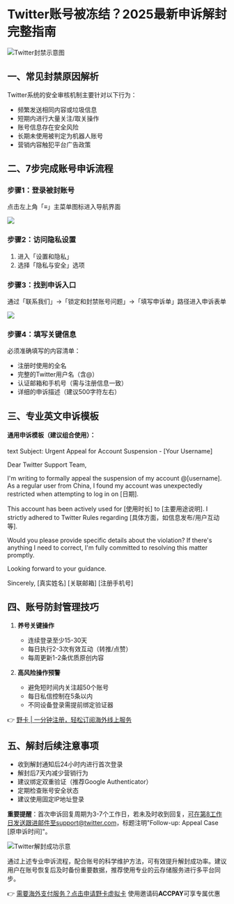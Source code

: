 # Twitter账号被冻结？2025最新申诉解封完整指南

![Twitter封禁示意图](https://bbtdd.com/wp-content/uploads/img/569752951.webp)

## 一、常见封禁原因解析
Twitter系统的安全审核机制主要针对以下行为：
- 频繁发送相同内容或垃圾信息
- 短期内进行大量关注/取关操作
- 账号信息存在安全风险
- 长期未使用被判定为机器人账号
- 营销内容触犯平台广告政策

## 二、7步完成账号申诉流程

### 步骤1：登录被封账号
点击左上角「≡」主菜单图标进入导航界面

![](https://bbtdd.com/wp-content/uploads/img/79857047361004.webp)

### 步骤2：访问隐私设置
1. 进入「设置和隐私」
2. 选择「隐私与安全」选项

### 步骤3：找到申诉入口
通过「联系我们」→「锁定和封禁账号问题」→「填写申诉单」路径进入申诉表单

![](https://bbtdd.com/wp-content/uploads/img/584422867168.webp)

### 步骤4：填写关键信息
必须准确填写的内容清单：
- 注册时使用的全名
- 完整的Twitter用户名（含@）
- 认证邮箱和手机号（需与注册信息一致）
- 详细的申诉描述（建议500字符左右）

## 三、专业英文申诉模板
#### 通用申诉模板（建议组合使用）：
text
Subject: Urgent Appeal for Account Suspension - [Your Username]

Dear Twitter Support Team,

I'm writing to formally appeal the suspension of my account @[username]. As a regular user from China, I found my account was unexpectedly restricted when attempting to log in on [日期]. 

This account has been actively used for [使用时长] to [主要用途说明]. I strictly adhered to Twitter Rules regarding [具体方面，如信息发布/用户互动等]. 

Would you please provide specific details about the violation? If there's anything I need to correct, I'm fully committed to resolving this matter promptly.

Looking forward to your guidance.

Sincerely,
[真实姓名]
[关联邮箱]
[注册手机号]


## 四、账号防封管理技巧
1. **养号关键操作**
   - 连续登录至少15-30天
   - 每日执行2-3次有效互动（转推/点赞）
   - 每周更新1-2条优质原创内容

2. **高风险操作预警**
   - 避免短时间内关注超50个账号
   - 每日私信控制在5条以内
   - 不同设备登录需提前绑定验证器

👉 [野卡 | 一分钟注册，轻松订阅海外线上服务](https://bbtdd.com/yeka)

## 五、解封后续注意事项
- 收到解封通知后24小时内进行首次登录
- 解封后7天内减少营销行为
- 建议绑定双重验证（推荐Google Authenticator）
- 定期检查账号安全状态
- 建议使用固定IP地址登录

**重要提醒**：首次申诉回复周期为3-7个工作日，若未及时收到回复，可在第8工作日发送跟进邮件至support@twitter.com，标题注明"Follow-up: Appeal Case [原申诉时间]"。

![Twitter解封成功示意](https://bbtdd.com/wp-content/uploads/img/5319729775832.webp)

通过上述专业申诉流程，配合账号的科学维护方法，可有效提升解封成功率。建议用户在账号恢复后及时备份重要数据，推荐使用专业的云存储服务进行多平台同步。

👉 [需要海外支付服务？点击申请野卡虚拟卡](https://bbtdd.com/yeka) 使用邀请码**ACCPAY**可享专属优惠